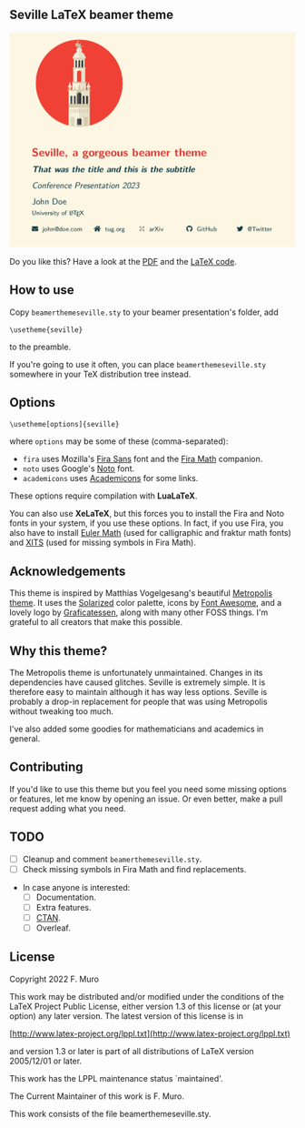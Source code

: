 ## Seville LaTeX beamer theme 

![Showcase](demo/demo.gif)

Do you like this? Have a look at the [PDF](demo/demo.pdf) and the [LaTeX code](demo/demo.tex).

## How to use

Copy `beamerthemeseville.sty` to your beamer presentation's folder, add

```
\usetheme{seville}
```

to the preamble.

If you're going to use it often, you can place `beamerthemeseville.sty` somewhere in your TeX distribution tree instead. 

## Options

```
\usetheme[options]{seville}
``` 
where `options` may be some of these (comma-separated):

- `fira` uses Mozilla's [Fira Sans](https://mozilla.github.io/Fira/) font and the [Fira Math](https://github.com/firamath/firamath) companion.
- `noto` uses Google's [Noto](https://fonts.google.com/noto) font.
- `academicons` uses [Academicons](https://jpswalsh.github.io/academicons/) for some links.

These options require compilation with **LuaLaTeX**. 

You can also use **XeLaTeX**, but this forces you to install the Fira and Noto fonts in your system, if you use these options. In fact, if you use Fira, you also have to install [Euler Math](https://www.ctan.org/tex-archive/fonts/euler-math) (used for calligraphic and fraktur math fonts) and [XITS](https://github.com/aliftype/xits) (used for missing symbols in Fira Math).

## Acknowledgements

This theme is inspired by Matthias Vogelgesang's beautiful [Metropolis theme](https://github.com/matze/mtheme/). It uses the [Solarized](https://ethanschoonover.com/solarized/) color palette, icons by [Font Awesome](https://fontawesome.com), and a lovely logo by [Graficatessen](https://graficatessen.es/), along with many other FOSS things. I'm grateful to all creators that make this possible.

## Why this theme?

The Metropolis theme is unfortunately unmaintained. Changes in its dependencies have caused glitches. Seville is extremely simple. It is therefore easy to maintain although it has way less options. Seville is probably a drop-in replacement for people that was using Metropolis without tweaking too much.

I've also added some goodies for mathematicians and academics in general. 

## Contributing

If you'd like to use this theme but you feel you need some missing options or features, let me know by opening an issue. Or even better, make a pull request adding what you need.

## TODO

- [ ] Cleanup and comment `beamerthemeseville.sty`.
- [ ] Check missing symbols in Fira Math and find replacements.
- In case anyone is interested:
  - [ ] Documentation.
  - [ ] Extra features.
  - [ ] [CTAN](https://www.ctan.org).
  - [ ] Overleaf.

## License

Copyright 2022 F. Muro

This work may be distributed and/or modified under the
conditions of the LaTeX Project Public License, either version 1.3
of this license or (at your option) any later version.
The latest version of this license is in

[http://www.latex-project.org/lppl.txt](http://www.latex-project.org/lppl.txt)

and version 1.3 or later is part of all distributions of LaTeX
version 2005/12/01 or later.

This work has the LPPL maintenance status `maintained'.
 
The Current Maintainer of this work is F. Muro.

This work consists of the file beamerthemeseville.sty.

